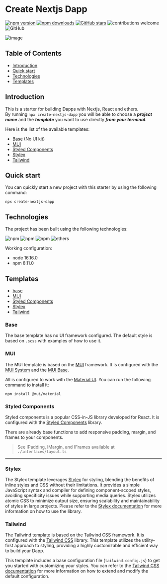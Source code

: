 # Create Nextjs Dapp

[![npm version](https://img.shields.io/npm/v/create-nextjs-dapp?color=blue)](https://www.npmjs.com/package/create-nextjs-dapp)
[![npm downloads](https://img.shields.io/npm/dm/create-nextjs-dapp.svg?color=blue)](https://www.npmjs.com/package/create-nextjs-dapp)
[![GitHub stars](https://img.shields.io/github/stars/swiiny/create-nextjs-dapp.svg?label=Stars&style=flat&logo=github&color=blue)](https://www.npmjs.com/package/create-nextjs-dapp)
![contributions welcome](https://img.shields.io/badge/contributions-welcome-blue.svg?style=flat&logo=github)
![GitHub](https://img.shields.io/github/license/swiiny/create-nextjs-dapp?color=blue)

![image](https://github.com/swiiny/create-nextjs-dapp/raw/main/doc/tagline.png)

## Table of Contents

- [Introduction](#introduction)
- [Quick start](#quick-start)
- [Technologies](#technologies)
- [Templates](#templates)

## Introduction

This is a starter for building Dapps with Nextjs, React and ethers.  
By running `npx create-nextjs-dapp` you will be able to choose a **_project name_** and the **_template_** you want to use directly **_from your terminal_**.

Here is the list of the available templates:

- [Base](#base) (No UI kit)
- [MUI](#mui)
- [Styled Components](#styled-components)
- [Stylex](#stylex)
- [Tailwind](#tailwind)

## Quick start

You can quickly start a new project with this starter by using the following command:

```
npx create-nextjs-dapp
```

## Technologies

The project has been built using the following technologies:

![npm](https://img.shields.io/npm/v/react?label=React)
![npm](https://img.shields.io/npm/v/next?label=Next)
![npm](https://img.shields.io/npm/v/typescript?label=TypeScript)
![ethers](https://img.shields.io/npm/v/ethers?style=flat&label=Ethers)

Working configuration:

- node 16.16.0
- npm 8.11.0

## Templates

- [base](#base)
- [MUI](#mui)
- [Styled Components](#styled-components)
- [Stylex](#stylex)
- [Tailwind](#tailwind)

### Base

The base template has no UI framework configured. The default style is based on `.scss` with examples of how to use it.

### MUI

The MUI template is based on the [MUI](https://mui.com/) framework. It is configured with the [MUI System](https://mui.com/system/getting-started/overview/) and the [MUI Base](https://mui.com/base/getting-started/overview/).

All is configured to work with the [Material UI](https://mui.com/material-ui/getting-started/overview/).
You can run the following command to install it:

```
npm install @mui/material
```

### Styled Components

Styled components is a popular CSS-in-JS library developed for React. It is configured with the [Styled Components](https://styled-components.com/) library.

There are already base functions to add responsive padding, margin, and frames to your components.

> See IPadding, IMargin, and IFrames available at `./interfaces/layout.ts`

---

### Stylex

The Stylex template leverages [Stylex](https://stylexjs.com/) for styling, blending the benefits of inline styles and CSS without their limitations. It provides a simple JavaScript syntax and compiler for defining component-scoped styles, avoiding specificity issues while supporting media queries. Stylex utilizes atomic CSS to minimize output size, ensuring scalability and maintainability of styles in large projects. Please refer to the [Stylex documentation](https://stylexjs.com/docs/learn/) for more information on how to use the library.

### Tailwind

The Tailwind template is based on the [Tailwind CSS](https://tailwindcss.com/) framework. It is configured with the [Tailwind CSS](https://tailwindcss.com/docs/installation) library. This template utilizes the utility-first approach to styling, providing a highly customizable and efficient way to build your Dapp.

This template includes a base configuration file (`tailwind.config.js`) to get you started with customizing your styles. You can refer to the [Tailwind CSS documentation](https://tailwindcss.com/docs/configuration) for more information on how to extend and modify the default configuration.
